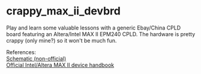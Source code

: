# crappy_max_ii_devbrd
Play and learn some valuable lessons with a generic Ebay/China CPLD board featuring an Altera/Intel MAX II EPM240 CPLD. The hardware is pretty crappy (only mine?) so it won't be much fun.

References:  
[Schematic (non-official)](https://www.openimpulse.com/blog/wp-content/uploads/wpsc/downloadables/EPM240-Minimal-Development-Board-Schematic.pdf)  
[Official Intel/Altera MAX II device handbook](https://www.intel.com/content/dam/www/programmable/us/en/pdfs/literature/hb/max2/max2_mii5v1.pdf)  
